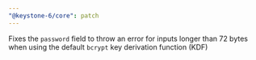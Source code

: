 ```yaml
---
"@keystone-6/core": patch
---
```


Fixes the `password` field to throw an error for inputs longer than 72 bytes when using the default `bcrypt` key derivation function (KDF)
